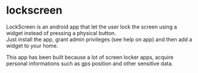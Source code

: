 # lockscreen
LockScreen is an android app that let the user lock the screen using a widget instead of pressing a physical button.  
Just install the app, grant admin privileges (see help on app) and then add a widget to your home.

This app has been built because a lot of screen locker apps, acquire personal informations such as gps position and other sensitive data.
